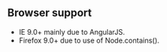 ## Browser support

- IE 9.0+ mainly due to AngularJS.
- Firefox 9.0+ due to use of Node.contains().
